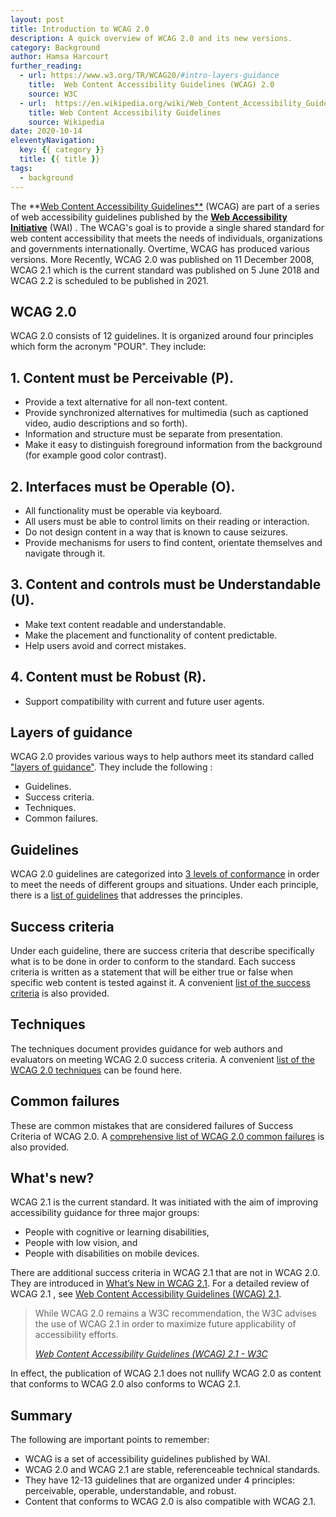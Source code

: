 ```yaml
---
layout: post
title: Introduction to WCAG 2.0
description: A quick overview of WCAG 2.0 and its new versions.
category: Background
author: Hamsa Harcourt
further_reading:
  - url: https://www.w3.org/TR/WCAG20/#intro-layers-guidance 
    title:  Web Content Accessibility Guidelines (WCAG) 2.0
    source: W3C 
  - url:  https://en.wikipedia.org/wiki/Web_Content_Accessibility_Guidelines
    title: Web Content Accessibility Guidelines
    source: Wikipedia
date: 2020-10-14
eleventyNavigation:
  key: {{ category }}
  title: {{ title }}
tags:
  - background
---
```


The **[Web Content Accessibility Guidelines**](https://www.w3.org/WAI/standards-guidelines/wcag/) (<abbr>WCAG</abbr>) are part of a series of web accessibility guidelines published by the **[Web Accessibility Initiative](https://www.w3.org/WAI/about/)** (<abbr>WAI</abbr>) . The WCAG's goal is to provide a single shared standard for web content accessibility that meets the needs of individuals, organizations and governments internationally. Overtime, WCAG has produced various versions. More Recently, WCAG 2.0 was published on 11 December 2008, WCAG 2.1 which is the current standard was published on 5 June 2018 and WCAG 2.2 is scheduled to be published in 2021.


## WCAG 2.0

WCAG 2.0 consists of 12 guidelines. It is organized around four principles which form the acronym "POUR". They include:

## 1. Content must be Perceivable (P).

- Provide a text alternative for all non-text content.
- Provide synchronized alternatives for multimedia (such as captioned video, audio descriptions and so forth).
- Information and structure must be separate from presentation.
- Make it easy to distinguish foreground information from the background (for example good color contrast).

## 2. Interfaces must be Operable (O). 

- All functionality must be operable via keyboard.
- All users must be able to control limits on their reading or interaction.
- Do not design content in a way that is known to cause seizures.
- Provide mechanisms for users to find content, orientate themselves and navigate through it.

## 3. Content and controls must be Understandable (U).

- Make text content readable and understandable.
- Make the placement and functionality of content predictable.
- Help users avoid and correct mistakes.

## 4. Content must be Robust (R).

- Support compatibility with current and future user agents.

## Layers of guidance

WCAG 2.0 provides various ways to help authors meet its standard called ["layers of guidance"](https://www.w3.org/TR/WCAG20/#intro-layers-guidance). They include the following :

- Guidelines.
- Success criteria.
- Techniques.
- Common failures.


## Guidelines

WCAG 2.0 guidelines are categorized into [3 levels of conformance](https://www.w3.org/WAI/WCAG21/Understanding/conformance#levels) in order to meet the needs of different groups and situations. Under each principle, there is a [list of guidelines](https://www.w3.org/TR/WCAG20/#guidelines) that addresses the principles. 


## Success criteria

Under each guideline, there are success criteria that describe specifically what is to be done in order to conform to the standard.  Each success criteria is written as a statement that will be either true or false when specific web content is tested against it.  A convenient [list of the success criteria](https://www.w3.org/WAI/WCAG21/quickref/) is also provided.


## Techniques

The techniques document provides guidance for web authors and evaluators on meeting WCAG 2.0  success criteria. A convenient [list of the WCAG 2.0 techniques](https://www.w3.org/TR/WCAG20-TECHS/) can be found here.


## Common failures

These are common mistakes that are considered failures of Success Criteria of WCAG 2.0. A [comprehensive list of  WCAG 2.0 common failures](https://www.w3.org/TR/WCAG20-TECHS/failures) is also provided.


## What's new?

WCAG 2.1 is the current standard. It was initiated with the aim of improving accessibility guidance for three major groups: 

- People with cognitive or learning disabilities, 
- People with low vision, and 
- People with disabilities on mobile devices. 

There are additional success criteria in WCAG 2.1 that are not in WCAG 2.0. They are introduced in [What’s New in WCAG 2.1](https://www.w3.org/WAI/standards-guidelines/wcag/new-in-21/). For a detailed  review of WCAG 2.1 , see  [Web Content Accessibility Guidelines (WCAG) 2.1](https://www.w3.org/TR/WCAG21/).

<blockquote>
	<p>While WCAG 2.0 remains a W3C recommendation, the W3C advises the use of WCAG 2.1 in order to maximize future applicability of accessibility efforts.</p>
	<footer>
		<cite><a href="https://www.w3.org/TR/WCAG21/#abstract/">Web Content Accessibility Guidelines (WCAG) 2.1 - W3C</a></cite>
	</footer>
</blockquote>

In effect, the  publication of WCAG 2.1 does not nullify WCAG 2.0 as content that conforms to WCAG 2.0 also conforms to WCAG 2.1. 


## Summary

The following are important points to remember:

- WCAG is a set of accessibility guidelines published by WAI.
- WCAG 2.0 and WCAG 2.1 are stable, referenceable technical standards.
- They have 12-13 guidelines that are organized under 4 principles: perceivable, operable, understandable, and robust.
- Content that conforms to WCAG 2.0  is also compatible with  WCAG 2.1.